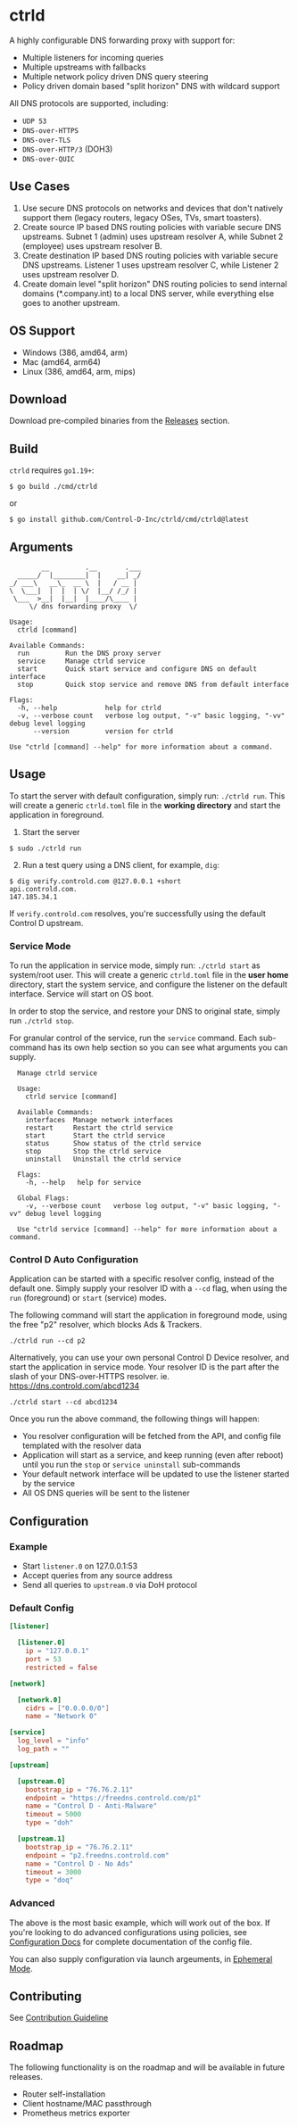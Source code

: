 # ctrld
A highly configurable DNS forwarding proxy with support for:
- Multiple listeners for incoming queries
- Multiple upstreams with fallbacks
- Multiple network policy driven DNS query steering
- Policy driven domain based "split horizon" DNS with wildcard support

All DNS protocols are supported, including:
- `UDP 53`
- `DNS-over-HTTPS`
- `DNS-over-TLS`
- `DNS-over-HTTP/3` (DOH3)
- `DNS-over-QUIC`

## Use Cases
1. Use secure DNS protocols on networks and devices that don't natively support them (legacy routers, legacy OSes, TVs, smart toasters).
2. Create source IP based DNS routing policies with variable secure DNS upstreams. Subnet 1 (admin) uses upstream resolver A, while Subnet 2 (employee) uses upstream resolver B.
3. Create destination IP based DNS routing policies with variable secure DNS upstreams. Listener 1 uses upstream resolver C, while Listener 2 uses upstream resolver D.
4. Create domain level "split horizon" DNS routing policies to send internal domains (*.company.int) to a local DNS server, while everything else goes to another upstream.


## OS Support
- Windows (386, amd64, arm)
- Mac (amd64, arm64)
- Linux (386, amd64, arm, mips)

## Download
Download pre-compiled binaries from the [Releases](https://github.com/Control-D-Inc/ctrld/releases) section.

## Build
`ctrld` requires `go1.19+`:

```shell
$ go build ./cmd/ctrld
```

or

```shell
$ go install github.com/Control-D-Inc/ctrld/cmd/ctrld@latest
```

## Arguments
```
        __         .__       .___
  _____/  |________|  |    __| _/
_/ ___\   __\_  __ \  |   / __ |
\  \___|  |  |  | \/  |__/ /_/ |
 \___  >__|  |__|  |____/\____ |
     \/ dns forwarding proxy  \/

Usage:
  ctrld [command]

Available Commands:
  run         Run the DNS proxy server
  service     Manage ctrld service
  start       Quick start service and configure DNS on default interface
  stop        Quick stop service and remove DNS from default interface

Flags:
  -h, --help            help for ctrld
  -v, --verbose count   verbose log output, "-v" basic logging, "-vv" debug level logging
      --version         version for ctrld

Use "ctrld [command] --help" for more information about a command.
```

## Usage
To start the server with default configuration, simply run: `./ctrld run`. This will create a generic `ctrld.toml` file in the **working directory** and start the application in foreground. 
1. Start the server
  ```
  $ sudo ./ctrld run
  ```

2. Run a test query using a DNS client, for example, `dig`:
  ```
  $ dig verify.controld.com @127.0.0.1 +short
  api.controld.com.
  147.185.34.1
  ```

If `verify.controld.com` resolves, you're successfully using the default Control D upstream.

### Service Mode
To run the application in service mode, simply run: `./ctrld start` as system/root user. This will create a generic `ctrld.toml` file in the **user home** directory, start the system service, and configure the listener on the default interface. Service will start on OS boot.

In order to stop the service, and restore your DNS to original state, simply run `./ctrld stop`.

For granular control of the service, run the `service` command. Each sub-command has its own help section so you can see what arguments you can supply.

```
  Manage ctrld service

  Usage:
    ctrld service [command]

  Available Commands:
    interfaces  Manage network interfaces
    restart     Restart the ctrld service
    start       Start the ctrld service
    status      Show status of the ctrld service
    stop        Stop the ctrld service
    uninstall   Uninstall the ctrld service

  Flags:
    -h, --help   help for service

  Global Flags:
    -v, --verbose count   verbose log output, "-v" basic logging, "-vv" debug level logging

  Use "ctrld service [command] --help" for more information about a command.
```

### Control D Auto Configuration
Application can be started with a specific resolver config, instead of the default one. Simply supply your resolver ID with a `--cd` flag, when using the `run` (foreground) or `start` (service) modes. 

The following command will start the application in foreground mode, using the free "p2" resolver, which blocks Ads & Trackers. 

```shell
./ctrld run --cd p2
```

Alternatively, you can use your own personal Control D Device resolver, and start the application in service mode. Your resolver ID is the part after the slash of your DNS-over-HTTPS resolver. ie. https://dns.controld.com/abcd1234

```shell
./ctrld start --cd abcd1234
```

Once you run the above command, the following things will happen:
- You resolver configuration will be fetched from the API, and config file templated with the resolver data
- Application will start as a service, and keep running (even after reboot) until you run the `stop` or `service uninstall` sub-commands
- Your default network interface will be updated to use the listener started by the service
- All OS DNS queries will be sent to the listener

## Configuration
### Example
- Start `listener.0` on 127.0.0.1:53
- Accept queries from any source address
- Send all queries to `upstream.0` via DoH protocol

### Default Config
```toml
[listener]

  [listener.0]
    ip = "127.0.0.1"
    port = 53
    restricted = false

[network]

  [network.0]
    cidrs = ["0.0.0.0/0"]
    name = "Network 0"

[service]
  log_level = "info"
  log_path = ""

[upstream]

  [upstream.0]
    bootstrap_ip = "76.76.2.11"
    endpoint = "https://freedns.controld.com/p1"
    name = "Control D - Anti-Malware"
    timeout = 5000
    type = "doh"

  [upstream.1]
    bootstrap_ip = "76.76.2.11"
    endpoint = "p2.freedns.controld.com"
    name = "Control D - No Ads"
    timeout = 3000
    type = "doq"

```

### Advanced
The above is the most basic example, which will work out of the box. If you're looking to do advanced configurations using policies, see [Configuration Docs](docs/config.md) for complete documentation of the config file.

You can also supply configuration via launch argeuments, in [Ephemeral Mode](docs/ephemeral_mode.md).

## Contributing

See [Contribution Guideline](./docs/contributing.md)

## Roadmap
The following functionality is on the roadmap and will be available in future releases. 
- Router self-installation
- Client hostname/MAC passthrough
- Prometheus metrics exporter 
